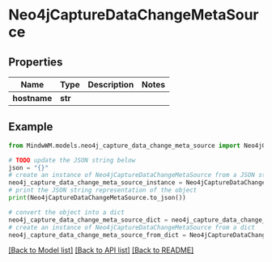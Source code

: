 # Neo4jCaptureDataChangeMetaSource


## Properties

Name | Type | Description | Notes
------------ | ------------- | ------------- | -------------
**hostname** | **str** |  | 

## Example

```python
from MindwWM.models.neo4j_capture_data_change_meta_source import Neo4jCaptureDataChangeMetaSource

# TODO update the JSON string below
json = "{}"
# create an instance of Neo4jCaptureDataChangeMetaSource from a JSON string
neo4j_capture_data_change_meta_source_instance = Neo4jCaptureDataChangeMetaSource.from_json(json)
# print the JSON string representation of the object
print(Neo4jCaptureDataChangeMetaSource.to_json())

# convert the object into a dict
neo4j_capture_data_change_meta_source_dict = neo4j_capture_data_change_meta_source_instance.to_dict()
# create an instance of Neo4jCaptureDataChangeMetaSource from a dict
neo4j_capture_data_change_meta_source_from_dict = Neo4jCaptureDataChangeMetaSource.from_dict(neo4j_capture_data_change_meta_source_dict)
```
[[Back to Model list]](../README.md#documentation-for-models) [[Back to API list]](../README.md#documentation-for-api-endpoints) [[Back to README]](../README.md)


